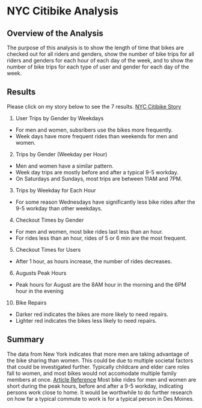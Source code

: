 # NYC Citibike Analysis
## Overview of the Analysis
The purpose of this analysis is to show the length of time that bikes are checked out for all riders and genders, show the number of bike trips for all riders and genders for each hour of each day of the week, and to show the number of bike trips for each type of user and gender for each day of the week.
## Results
Please click on my story below to see the 7 results.
[NYC Citibike Story](https://public.tableau.com/app/profile/megan.speaks/viz/NYCCitibikeAnalysis_16363259915120/NYCCitibikeAnalysis?publish=yes)
1. User Trips by Gender by Weekdays
- For men and women, subsribers use the bikes more frequently. 
- Week days have more frequent rides than weekends for men and women.
2. Trips by Gender (Weekday per Hour)
- Men and women have a similar pattern.  
- Week day trips are mostly before and after a typical 9-5 workday.  
- On Saturdays and Sundays, most trips are between 11AM and 7PM.
3. Trips by Weekday for Each Hour
- For some reason Wednesdays have significantly less bike rides after the 9-5 workday than other weekdays.
4. Checkout Times by Gender
- For men and women, most bike rides last less than an hour.  
- For rides less than an hour, rides of 5 or 6 min are the most frequent.
5. Checkout Times for Users
- After 1 hour, as hours increase, the number of rides decreases.
6. Augusts Peak Hours
- Peak hours for August are the 8AM hour in the morning and the 6PM hour in the evening
10. Bike Repairs
- Darker red indicates the bikes are more likely to need repairs.
- Lighter red indicates the bikes less likely to need repairs.
## Summary
The data from New York indicates that more men are taking advantage of the bike sharing than women.  This could be due to multiple societal factors that could be investigated further.  Typically childcare and elder care roles fall to women, and most bikes would not accomodate multiple family members at once.  [Article Reference](https://www.nationalpartnership.org/our-work/resources/economic-justice/women-carried-the-burden-of-unpaid-caregiving-in-2020.pdf)
Most bike rides for men and women are short during the peak hours, before and after a 9-5 workday, indicating persons work close to home.  It would be worthwhile to do further research on how far a typical commute to work is for a typical person in Des Moines.
